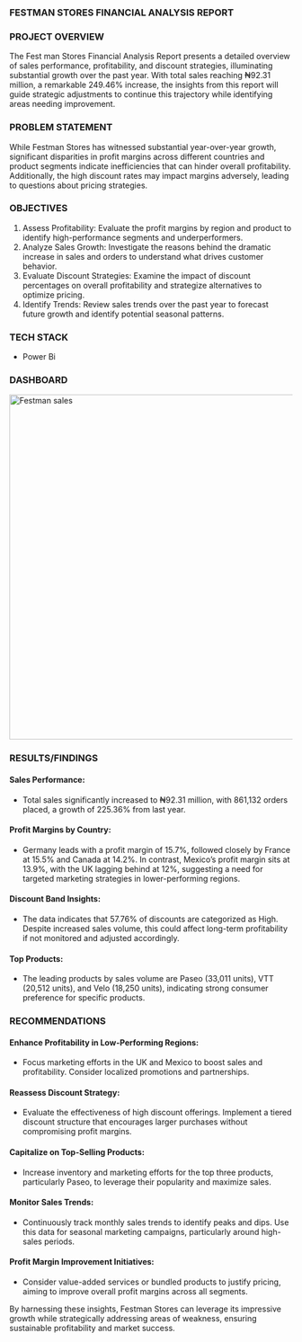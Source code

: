 ### FESTMAN  STORES FINANCIAL ANALYSIS REPORT

### PROJECT OVERVIEW
The Fest man Stores Financial Analysis Report presents a detailed overview of sales performance, profitability, and discount strategies, illuminating substantial growth over the past year. With total sales reaching ₦92.31 million, a remarkable 249.46% increase, the insights from this report will guide strategic adjustments to continue this trajectory while identifying areas needing improvement.

### PROBLEM STATEMENT
While Festman Stores has witnessed substantial year-over-year growth, significant disparities in profit margins across different countries and product segments indicate inefficiencies that can hinder overall profitability. Additionally, the high discount rates may impact margins adversely, leading to questions about pricing strategies.

### OBJECTIVES
1. Assess Profitability: Evaluate the profit margins by region and product to identify high-performance segments and underperformers.
2. Analyze Sales Growth: Investigate the reasons behind the dramatic increase in sales and orders to understand what drives customer behavior.
3. Evaluate Discount Strategies: Examine the impact of discount percentages on overall profitability and strategize alternatives to optimize pricing.
4. Identify Trends: Review sales trends over the past year to forecast future growth and identify potential seasonal patterns.

### TECH STACK 
- Power Bi

### DASHBOARD

<img width="1062" height="614" alt="Festman sales" src="https://github.com/user-attachments/assets/ba13b6db-8420-4fcd-8443-b639800e9e9a" />


### RESULTS/FINDINGS


#### Sales Performance:

- Total sales significantly increased to ₦92.31 million, with 861,132 orders placed, a growth of 225.36% from last year.
  
#### Profit Margins by Country:
- Germany leads with a profit margin of 15.7%, followed closely by France at 15.5% and Canada at 14.2%. In contrast, Mexico’s profit margin sits at 13.9%, with the UK lagging behind at 12%, suggesting a need for 
  targeted marketing strategies in lower-performing regions.
  
#### Discount Band Insights:
- The data indicates that 57.76% of discounts are categorized as High. Despite increased sales volume, this could affect long-term profitability if not monitored and adjusted accordingly.
  
#### Top Products:
- The leading products by sales volume are Paseo (33,011 units), VTT (20,512 units), and Velo (18,250 units), indicating strong consumer preference for specific products.

### RECOMMENDATIONS

#### Enhance Profitability in Low-Performing Regions:
- Focus marketing efforts in the UK and Mexico to boost sales and profitability. Consider localized promotions and partnerships.

#### Reassess Discount Strategy:
- Evaluate the effectiveness of high discount offerings. Implement a tiered discount structure that encourages larger purchases without compromising profit margins.

#### Capitalize on Top-Selling Products:
- Increase inventory and marketing efforts for the top three products, particularly Paseo, to leverage their popularity and maximize sales.

#### Monitor Sales Trends:
- Continuously track monthly sales trends to identify peaks and dips. Use this data for seasonal marketing campaigns, particularly around high-sales periods.

#### Profit Margin Improvement Initiatives:
- Consider value-added services or bundled products to justify pricing, aiming to improve overall profit margins across all segments.

By harnessing these insights, Festman Stores can leverage its impressive growth while strategically addressing areas of weakness, ensuring sustainable profitability and market success.









